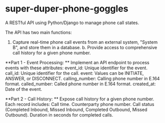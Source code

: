 # super-duper-phone-goggles
A RESTful API using Python/Django to manage phone call states.

The API has two main functions:

1. Capture real-time phone call events from an external system, "System B", and store them in a database.
b. Provide access to comprehensive call history for a given phone number.

**Part 1 - Event Processing:
**
Implement an API endpoint to process events with these attributes:
event_id: Unique identifier for the event.
call_id: Unique identifier for the call.
event: Values can be INITIATE, ANSWER, or DISCONNECT.
calling_number: Calling phone number in E.164 format.
called_number: Called phone number in E.164 format.
created_at: Date of the event.

**Part 2 - Call History:
**
Expose call history for a given phone number.
Each record includes:
Call time.
Counterparty phone number.
Call status (Completed Inbound, Missed Inbound, Completed Outbound, Missed Outbound).
Duration in seconds for completed calls.
